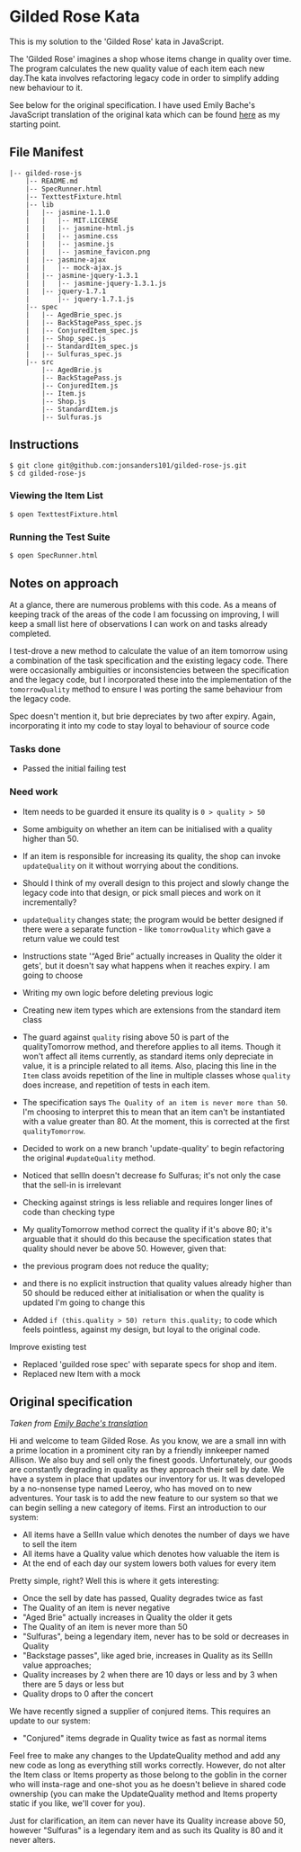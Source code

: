 Gilded Rose Kata
===============================

This is my solution to the 'Gilded Rose' kata in JavaScript.

The 'Gilded Rose' imagines a shop whose items change in quality over time. The program calculates the new quality value of each item each new day.The kata involves refactoring legacy code in order to simplify adding new behaviour to it.

See below for the original specification. I have used Emily Bache's JavaScript translation of the original kata which can be found [here](https://github.com/emilybache/GildedRose-Refactoring-Kata) as my starting point.

## File Manifest

```
|-- gilded-rose-js
    |-- README.md
    |-- SpecRunner.html
    |-- TexttestFixture.html
    |-- lib
    |   |-- jasmine-1.1.0
    |   |   |-- MIT.LICENSE
    |   |   |-- jasmine-html.js
    |   |   |-- jasmine.css
    |   |   |-- jasmine.js
    |   |   |-- jasmine_favicon.png
    |   |-- jasmine-ajax
    |   |   |-- mock-ajax.js
    |   |-- jasmine-jquery-1.3.1
    |   |   |-- jasmine-jquery-1.3.1.js
    |   |-- jquery-1.7.1
    |       |-- jquery-1.7.1.js
    |-- spec
    |   |-- AgedBrie_spec.js
    |   |-- BackStagePass_spec.js
    |   |-- ConjuredItem_spec.js
    |   |-- Shop_spec.js
    |   |-- StandardItem_spec.js
    |   |-- Sulfuras_spec.js
    |-- src
        |-- AgedBrie.js
        |-- BackStagePass.js
        |-- ConjuredItem.js
        |-- Item.js
        |-- Shop.js
        |-- StandardItem.js
        |-- Sulfuras.js
```

## Instructions

```
$ git clone git@github.com:jonsanders101/gilded-rose-js.git
$ cd gilded-rose-js
```

### Viewing the Item List

```
$ open TexttestFixture.html
```

### Running the Test Suite

```
$ open SpecRunner.html
```

## Notes on approach

At a glance, there are numerous problems with this code. As a means of keeping track of the areas of the code I am focussing on improving, I will keep a small list here of observations I can work on and tasks already completed.

I test-drove a new method to calculate the value of an item tomorrow using a combination of the task specification and the existing legacy code. There were occasionally ambiguities or inconsistencies between the specification and the legacy code, but I incorporated these into the implementation of the `tomorrowQuality` method to ensure I was porting the same behaviour from the legacy code.

Spec doesn't mention it, but brie depreciates by two after expiry. Again, incorporating it into my code to stay loyal to behaviour of source code

### Tasks done
* Passed the initial failing test

### Need work
* Item needs to be guarded it ensure its quality is `0 > quality > 50`
* Some ambiguity on whether an item can be initialised with a quality higher than 50.
* If an item is responsible for increasing its quality, the shop can invoke `updateQuality` on it without worrying about the conditions.
* Should I think of my overall design to this project and slowly change the legacy code into that design, or pick small pieces and work on it incrementally?
* `updateQuality` changes state; the program would be better designed if there were a separate function - like `tomorrowQuality` which gave a return value we could test
* Instructions state '“Aged Brie” actually increases in Quality the older it gets', but it doesn't say what happens when it reaches expiry. I am going to choose
* Writing my own logic before deleting previous logic
* Creating new item types which are extensions from the standard item class
* The guard against `quality` rising above 50 is part of the qualityTomorrow method, and therefore applies to all items. Though it won't affect all items currently, as standard items only depreciate in value, it is a principle related to all items. Also, placing this line in the `Item` class avoids repetition of the line in multiple classes whose `quality` does increase, and repetition of tests in each item.
* The specification says `The Quality of an item is never more than 50`. I'm choosing to interpret this to mean that an item can't be instantiated with a value greater than 80. At the moment, this is corrected at the first `qualityTomorrow`.
* Decided to work on a new branch 'update-quality' to begin refactoring the original `#updateQuality` method.
* Noticed that sellIn doesn't decrease fo Sulfuras; it's not only the case that the sell-in is irrelevant
* Checking against strings is less reliable and requires longer lines of code than checking type
* My qualityTomorrow method correct the quality if it's above 80; it's arguable that it should do this because the specification states that quality should never be above 50. However, given that:
* the previous program does not reduce the quality;
* and there is no explicit instruction that quality values already higher than 50 should be reduced either at initialisation or when the quality is updated
I'm going to change this

* Added `if (this.quality > 50) return this.quality;` to code which feels pointless, against my design, but loyal to the original code.

Improve existing test
* Replaced 'guilded rose spec' with separate specs for shop and item.
* Replaced new Item with a mock

## Original specification

_Taken from [Emily Bache's translation](https://github.com/emilybache/GildedRose-Refactoring-Kata)_

Hi and welcome to team Gilded Rose. As you know, we are a small inn with a prime location in a
prominent city ran by a friendly innkeeper named Allison. We also buy and sell only the finest goods.
Unfortunately, our goods are constantly degrading in quality as they approach their sell by date. We
have a system in place that updates our inventory for us. It was developed by a no-nonsense type named
Leeroy, who has moved on to new adventures. Your task is to add the new feature to our system so that
we can begin selling a new category of items. First an introduction to our system:

* All items have a SellIn value which denotes the number of days we have to sell the item
* All items have a Quality value which denotes how valuable the item is
* At the end of each day our system lowers both values for every item

Pretty simple, right? Well this is where it gets interesting:

* Once the sell by date has passed, Quality degrades twice as fast
* The Quality of an item is never negative
* "Aged Brie" actually increases in Quality the older it gets
* The Quality of an item is never more than 50
* "Sulfuras", being a legendary item, never has to be sold or decreases in Quality
* "Backstage passes", like aged brie, increases in Quality as its SellIn value approaches;
* Quality increases by 2 when there are 10 days or less and by 3 when there are 5 days or less but
* Quality drops to 0 after the concert

We have recently signed a supplier of conjured items. This requires an update to our system:

* "Conjured" items degrade in Quality twice as fast as normal items

Feel free to make any changes to the UpdateQuality method and add any new code as long as everything
still works correctly. However, do not alter the Item class or Items property as those belong to the
goblin in the corner who will insta-rage and one-shot you as he doesn't believe in shared code
ownership (you can make the UpdateQuality method and Items property static if you like, we'll cover
for you).

Just for clarification, an item can never have its Quality increase above 50, however "Sulfuras" is a
legendary item and as such its Quality is 80 and it never alters.
